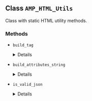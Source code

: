 ## Class `AMP_HTML_Utils`

Class with static HTML utility methods.

### Methods
* `build_tag`

	<details>

	```php
	static public build_tag( $tag_name, $attributes = array(), $content = '' )
	```

	Generates HTML markup for a given tag, attributes and content.


	</details>
* `build_attributes_string`

	<details>

	```php
	static public build_attributes_string( $attributes )
	```

	Generates a HTML attributes string from given attributes.


	</details>
* `is_valid_json`

	<details>

	```php
	static public is_valid_json( $data )
	```

	Checks whether the given string is valid JSON.


	</details>
